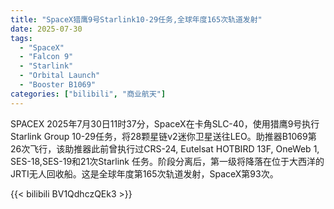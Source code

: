 ```yaml
---
title: "SpaceX猎鹰9号Starlink10-29任务,全球年度165次轨道发射"
date: 2025-07-30
tags:
  - "SpaceX"
  - "Falcon 9"
  - "Starlink"
  - "Orbital Launch"
  - "Booster B1069"
categories: ["bilibili", "商业航天"]
---
```


SPACEX
2025年7月30日11时37分，SpaceX在卡角SLC-40，使用猎鹰9号执行Starlink Group 10-29任务，将28颗星链v2迷你卫星送往LEO。助推器B1069第26次飞行，该助推器此前曾执行过CRS-24, Eutelsat HOTBIRD 13F, OneWeb 1, SES-18,SES-19和21次Starlink 任务。阶段分离后，第一级将降落在位于大西洋的JRTI无人回收船。这是全球年度第165次轨道发射，SpaceX第93次。

{{< bilibili BV1QdhczQEk3 >}}